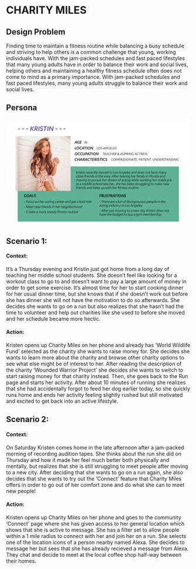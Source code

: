 # CHARITY MILES

## Design Problem
Finding time to maintain a fitness routine while balancing a busy schedule and striving to help others is a common challenge that young, working individuals have. 
With the jam-packed schedules and fast paced lifestyles that many young adults have in order to balance their work and social lives, helping others and maintaining a healthy fitness schedule often does not come to mind as a primary importance.
With jam-packed schedules and fast paced lifestyles, many young adults struggle to balance their work and social lives.


## Persona
![Persona](https://github.com/sydnieso/DH150-SydnieSo-FinalProject/blob/master/Persona.png)

## Scenario 1:
#### Context:
It’s a Thursday evening and Kristin just got home from a long day of teaching her middle school students. She doesn’t feel like looking for a workout class to go to and doesn’t want to pay a large amount of money in order to get some exercise. It’s almost time for her to start cooking dinner for her usual dinner time, but she knows that if she doesn’t work out before she has dinner she will not have the motivation to do so afterwards. She decides she wants to go on a run but also realizes that she hasn’t had the time to volunteer and help out charities like she used to before she moved and her schedule became more hectic.

#### Action:
Kristen opens up Charity Miles on her phone and already has 'World Wildlife Fund’ selected as the charity she wants to raise money for. She decides she wants to learn more about the charity and browse other charity options to see what else might be of interest to her. After reading the description of the charity ‘Wounded Warrior Project’ she decides she wants to switch to start raising money for that charity instead. Then, she goes back to the Run page and starts her activity. After about 10 minutes of running she realizes that she had accidentally forgot to feed her dog earlier today, so she quickly runs home and ends her activity feeling slightly rushed but still motivated and excited to get back into an active lifestyle. 

## Scenario 2:
#### Context:
On Saturday Kristen comes home in the late afternoon after a jam-packed morning of recording audition tapes. She thinks about the run she did on Thursday and how it made her feel much better both physically and mentally, but realizes that she is still struggling to meet people after moving to a new city. After deciding that she wants to go on a run again, she also decides that she wants to try out the ‘Connect’ feature that Charity Miles offers in order to go out of her comfort zone and do what she can to meet new people!

#### Action:
Kristen opens up Charity Miles on her phone and goes to the community ‘Connect’ page where she has given access to her general location which shows that she is active to message. She has a filter set to allow people within a 1 mile radius to connect with her and join her on a run. She selects one of the location icons of a person nearby named Alexa. She decides to message her but sees that she has already recieved a message from Alexa. They chat and decide to meet at the local coffee shop half-way between their homes.

